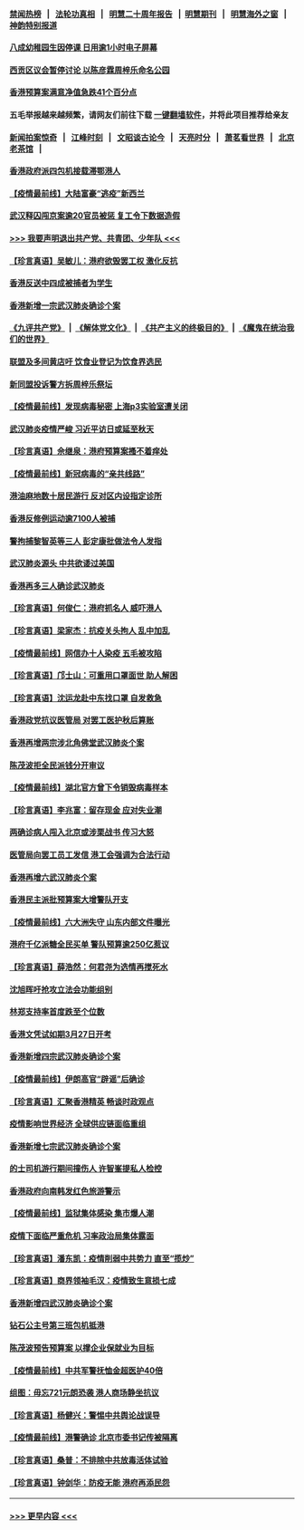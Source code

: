 #### [禁闻热榜](热点新闻.md?=0)  &nbsp;&nbsp;|&nbsp;&nbsp; [法轮功真相](https://github.com/gfw-breaker/truth/blob/master/README.md?=0) &nbsp;&nbsp;|&nbsp;&nbsp; [明慧二十周年报告](https://github.com/gfw-breaker/mh-reports/blob/master/README.md?=0) &nbsp;&nbsp;|&nbsp;&nbsp;[明慧期刊](https://github.com/gfw-breaker/mh-qikan) &nbsp;&nbsp;|&nbsp;&nbsp; [明慧海外之窗](https://github.com/gfw-breaker/mh-news/blob/master/README.md?=0) &nbsp;&nbsp;|&nbsp;&nbsp; [神韵特别报道](https://github.com/gfw-breaker/mh-news/blob/master/shenyun.md?=0)
#### [八成幼稚园生因停课 日用逾1小时电子屏幕](../pages/nsc415/n11913263.md?t=03041702) 
#### [西贡区议会暂停讨论 以陈彦霖周梓乐命名公园](../pages/nsc415/n11913248.md?t=03041702) 
#### [香港预算案满意净值急跌41个百分点](../pages/nsc415/n11913236.md?t=03041702) 
#### 五毛举报越来越频繁，请网友们前往下载 [一键翻墙软件](https://github.com/gfw-breaker/ssr-accounts)，并将此项目推荐给亲友
#### [新闻拍案惊奇](https://github.com/gfw-breaker/banned-news/blob/master/pages/link4.md) &nbsp;&nbsp;|&nbsp;&nbsp; [江峰时刻](https://github.com/gfw-breaker/banned-news/blob/master/pages/link4.md) &nbsp;&nbsp;|&nbsp;&nbsp; [文昭谈古论今](https://github.com/gfw-breaker/banned-news/blob/master/pages/link4.md) &nbsp;&nbsp;|&nbsp;&nbsp; [天亮时分](https://github.com/gfw-breaker/banned-news/blob/master/pages/link4.md) &nbsp;&nbsp;|&nbsp;&nbsp; [萧茗看世界](https://github.com/gfw-breaker/banned-news/blob/master/pages/link4.md) &nbsp;&nbsp;|&nbsp;&nbsp; [北京老茶馆](https://github.com/gfw-breaker/banned-news/blob/master/pages/link4.md) &nbsp;&nbsp;|&nbsp;&nbsp; 
#### [香港政府派四包机接载滞鄂港人](../pages/nsc415/n11913211.md?t=03041702) 
#### [【疫情最前线】大陆富豪“逃疫”新西兰](../pages/nsc415/n11913160.md?t=03041702) 
#### [武汉释囚闯京案逾20官员被惩 复工令下数据造假](../pages/nsc415/n11912743.md?t=03041702) 
#### [>>> 我要声明退出共产党、共青团、少年队 <<<](https://github.com/begood0513/goodnews/blob/master/quit/letter.md) 
#### [【珍言真语】吴敏儿：港府欲毁罢工权 激化反抗](../pages/nsc415/n11912457.md?t=03041702) 
#### [香港反送中四成被捕者为学生](../pages/nsc415/n11910730.md?t=03041702) 
#### [香港新增一宗武汉肺炎确诊个案](../pages/nsc415/n11910724.md?t=03041702) 
#### [《九评共产党》](https://github.com/begood0513/9ping.md/blob/master/README.md) &nbsp;|&nbsp; [《解体党文化》](../../../../jtdwh.md/blob/master/README.md)  &nbsp;|&nbsp; [《共产主义的终极目的》](../../../../gczydzjmd.md/blob/master/README.md) &nbsp;|&nbsp; [《魔鬼在统治我们的世界》](../../../../mgztzwmdsj.md/blob/master/README.md) 
#### [联盟及多间黄店吁 饮食业登记为饮食界选民](../pages/nsc415/n11910718.md?t=03041702) 
#### [新同盟投诉警方拆周梓乐祭坛](../pages/nsc415/n11910707.md?t=03041702) 
#### [【疫情最前线】发现病毒秘密 上海p3实验室遭关闭](../pages/nsc415/n11910640.md?t=03041702) 
#### [武汉肺炎疫情严峻 习近平访日或延至秋天](../pages/nsc415/n11910570.md?t=03041702) 
#### [【珍言真语】佘继泉：港府预算案搔不着痒处](../pages/nsc415/n11910011.md?t=03041702) 
#### [【疫情最前线】新冠病毒的“亲共线路”](../pages/nsc415/n11907734.md?t=03041702) 
#### [港油麻地数十居民游行 反对区内设指定诊所](../pages/nsc415/n11907900.md?t=03041702) 
#### [香港反修例运动逾7100人被捕](../pages/nsc415/n11907922.md?t=03041702) 
#### [警拘捕黎智英等三人 彭定康批做法令人发指](../pages/nsc415/n11907905.md?t=03041702) 
#### [武汉肺炎源头 中共欲诿过美国](../pages/nsc415/n11907665.md?t=03041702) 
#### [香港再多三人确诊武汉肺炎](../pages/nsc415/n11907846.md?t=03041702) 
#### [【珍言真语】何俊仁：港府抓名人 威吓港人](../pages/nsc415/n11907561.md?t=03041702) 
#### [【珍言真语】梁家杰：抗疫关头拘人 乱中加乱](../pages/nsc415/n11907444.md?t=03041702) 
#### [【疫情最前线】网信办十人染疫 五毛被攻陷](../pages/nsc415/n11903757.md?t=03041702) 
#### [【珍言真语】邝士山：可重用口罩面世 助人解困](../pages/nsc415/n11903875.md?t=03041702) 
#### [【珍言真语】沈运龙赴中东找口罩 自发救急](../pages/nsc415/n11903291.md?t=03041702) 
#### [香港政党抗议医管局 对罢工医护秋后算账](../pages/nsc415/n11901746.md?t=03041702) 
#### [香港再增两宗涉北角佛堂武汉肺炎个案](../pages/nsc415/n11901737.md?t=03041702) 
#### [陈茂波拒全民派钱分开审议](../pages/nsc415/n11901672.md?t=03041702) 
#### [【疫情最前线】湖北官方曾下令销毁病毒样本](../pages/nsc415/n11901518.md?t=03041702) 
#### [【珍言真语】李兆富：留存现金 应对失业潮](../pages/nsc415/n11901448.md?t=03041702) 
#### [两确诊病人闯入北京或涉栗战书 传习大怒](../pages/nsc415/n11901180.md?t=03041702) 
#### [医管局向罢工员工发信 港工会强调为合法行动](../pages/nsc415/n11898870.md?t=03041702) 
#### [香港再增六武汉肺炎个案](../pages/nsc415/n11898843.md?t=03041702) 
#### [香港民主派批预算案大增警队开支](../pages/nsc415/n11898813.md?t=03041702) 
#### [【疫情最前线】六大洲失守 山东内部文件曝光](../pages/nsc415/n11898455.md?t=03041702) 
#### [港府千亿派糖全民买单 警队预算逾250亿惹议](../pages/nsc415/n11898608.md?t=03041702) 
#### [【珍言真语】薛浩然：何君尧为选情再搅死水](../pages/nsc415/n11898269.md?t=03041702) 
#### [沈旭晖吁抢攻立法会功能组别](../pages/nsc415/n11896084.md?t=03041702) 
#### [林郑支持率首度跌至个位数](../pages/nsc415/n11896058.md?t=03041702) 
#### [香港文凭试如期3月27日开考](../pages/nsc415/n11896055.md?t=03041702) 
#### [香港新增四宗武汉肺炎确诊个案](../pages/nsc415/n11896040.md?t=03041702) 
#### [【疫情最前线】伊朗高官“辟谣”后确诊](../pages/nsc415/n11895902.md?t=03041702) 
#### [【珍言真语】汇聚香港精英 畅谈时政观点](../pages/nsc415/n11895733.md?t=03041702) 
#### [疫情影响世界经济 全球供应链面临重组](../pages/nsc415/n11895634.md?t=03041702) 
#### [香港新增七宗武汉肺炎确诊个案](../pages/nsc415/n11893498.md?t=03041702) 
#### [的士司机游行期间撞伤人 许智峯提私人检控](../pages/nsc415/n11893483.md?t=03041702) 
#### [香港政府向南韩发红色旅游警示](../pages/nsc415/n11893398.md?t=03041702) 
#### [【疫情最前线】监狱集体感染 集市爆人潮](../pages/nsc415/n11893181.md?t=03041702) 
#### [疫情下面临严重危机  习率政治局集体露面](../pages/nsc415/n11893305.md?t=03041702) 
#### [【珍言真语】潘东凯：疫情削弱中共势力 直至“揽炒”](../pages/nsc415/n11892866.md?t=03041702) 
#### [【珍言真语】商界领袖毛汉：疫情致生意损七成](../pages/nsc415/n11890348.md?t=03041702) 
#### [香港新增四武汉肺炎确诊个案](../pages/nsc415/n11890610.md?t=03041702) 
#### [钻石公主号第三班包机抵港](../pages/nsc415/n11890645.md?t=03041702) 
#### [陈茂波预告预算案 以撑企业保就业为目标](../pages/nsc415/n11890574.md?t=03041702) 
#### [【疫情最前线】中共军警抚恤金超医护40倍](../pages/nsc415/n11890458.md?t=03041702) 
#### [组图：毋忘721元朗恐袭 港人商场静坐抗议](../pages/nsc415/n11876882.md?t=03041702) 
#### [【珍言真语】杨健兴：警惕中共舆论战误导](../pages/nsc415/n11888131.md?t=03041702) 
#### [【疫情最前线】港警确诊 北京市委书记传被隔离](../pages/nsc415/n11886872.md?t=03041702) 
#### [【珍言真语】桑普：不排除中共放毒活体试验](../pages/nsc415/n11886832.md?t=03041702) 
#### [【珍言真语】钟剑华：防疫无能 港府再添民怨](../pages/nsc415/n11884504.md?t=03041702) 

----
#### [ >>> 更早内容 <<< ](../indexes/nsc415-earlier.md)
